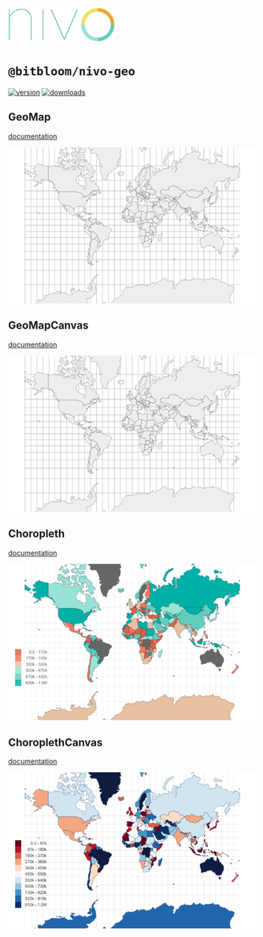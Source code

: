 <a href="https://nivo.rocks"><img alt="nivo" src="https://raw.githubusercontent.com/plouc/nivo/master/nivo.png" width="216" height="68"/></a>

# `@bitbloom/nivo-geo`

[![version](https://img.shields.io/npm/v/@bitbloom/nivo-geo?style=for-the-badge)](https://www.npmjs.com/package/@bitbloom/nivo-geo)
[![downloads](https://img.shields.io/npm/dm/@bitbloom/nivo-geo?style=for-the-badge)](https://www.npmjs.com/package/@bitbloom/nivo-geo)

## GeoMap

[documentation](http://nivo.rocks/geomap/)

![GeoMap](https://raw.githubusercontent.com/plouc/nivo/master/website/src/assets/captures/geomap.png)

## GeoMapCanvas

[documentation](http://nivo.rocks/geomap/canvas/)

![GeoMapCanvas](https://raw.githubusercontent.com/plouc/nivo/master/website/src/assets/captures/geomap-canvas.png)

## Choropleth

[documentation](http://nivo.rocks/choropleth/)

![Choropleth](https://raw.githubusercontent.com/plouc/nivo/master/website/src/assets/captures/choropleth.png)

## ChoroplethCanvas

[documentation](http://nivo.rocks/choropleth/canvas/)

![ChoroplethCanvas](https://raw.githubusercontent.com/plouc/nivo/master/website/src/assets/captures/choropleth-canvas.png)
